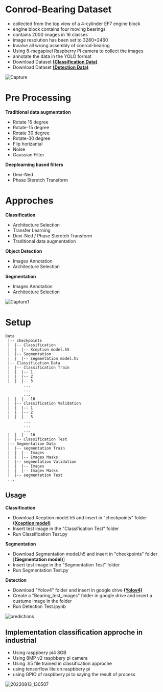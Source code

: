 # Conrod-Bearing Dataset

- collected from the top view of a 4-cylinder EF7 engine block
- engine block contains four moving bearings
- contains 2000 images in 16 classes
- image resolution has been set to 3280×2460
- Invalve all wrong assembly of conrod-bearing
- Using 8-megapixel Raspberry Pi camera to collect the images
- annotate the data in the YOLO format
- Download Dataset [**(Classification Data)**](https://drive.google.com/file/d/1x1fWg54HHkBc4zABBs3n2Szl6izrwr3n/view?usp=sharing)
- Download Dataset [**(Detection Data)**](https://drive.google.com/file/d/13qtMvgaqP61M0iQkpjxUt4VBJAKlkvl8/view?usp=sharing)

![Capture](https://user-images.githubusercontent.com/85845544/197382474-270632ca-1a53-483b-abfa-61344cb1d571.JPG)

# Pre Processing

**Traditional data augmentation**
- Rotate 15 degree
- Rotate-15 degree
- Rotate 30 degree
- Rotate-30 degree
- Flip horizantal
- Noise
- Gaussian Filter

**Deeplearning based filters**
- Dexi-Ned
- Phase Steretch Transform

# Approches

**Classification**
- Architecture Selection
- Transfer Learning
- Dexi-Ned / Phase Steretch Transform
- Traditional data augmentation

**Object Detection**
- Images Annotation
- Architecture Selection

**Segmentation**
- Images Annotation
- Architecture Selection

![Capture1](https://user-images.githubusercontent.com/85845544/197391026-5b557bc0-319d-435d-b1e0-bedb894362fd.PNG)

# Setup
```
Data
 |-- checkpoints
 |  |-- Classification 
 |  |  |-- Xception model.h5
 |  |-- Segmentation 
 |  |  |-- segmentation model.h5
 |-- Classification Data
 |  |-- Classification Train
 |  |  |-- 1
 |  |  |-- 2
 |  |  |-- 3
        ...
        ...
        ...
 |  |  |-- 16
 |  |-- Classification Validation
 |  |  |-- 1
 |  |  |-- 2
 |  |  |-- 3
        ...
        ...
        ...
 |  |  |-- 16
 |  |-- Classification Test
 |-- Segmentation Data
 |  |-- segmentation Train
 |  |  |-- Images
 |  |  |-- Images Masks
 |  |-- segmentation Validation
 |  |  |-- Images
 |  |  |-- Images Masks
 |  |-- segmentation Test
 ...
```
## Usage

**Classification**
- Download Xception model.h5 and insert in "checkpoints" folder [**(Xception model)**](https://drive.google.com/file/d/1pkuIa-d7a8mNGxbwka7QeBu-W3zoBXpZ/view?usp=sharing)
- Insert test image in the "Classification Test" folder
- Run Classification Test.py

**Segmentation**
- Download Segmentation model.h5 and insert in "checkpoints" folder [**(Segmentation model)**]
- Insert test image in the "Segmentation Test" folder
- Run Segmentation Test.py

**Detection**

- Download "Yolov4" folder and insert in google drive [**(Yolov4)**](https://drive.google.com/drive/folders/1EDUZ6yi2qUP65OGfx7cfDpPRSNAvPrPe?usp=sharing)
- Create a "Bearing_test_images" folder in google drive and insert a custume image in the folder
- Run Detection Test.ipynb

![predictions ](https://user-images.githubusercontent.com/85845544/197379493-e1580868-cd68-471b-ba76-e1334bfe0647.jpg)

## Implementation classification approche in industrial

- Using rasppbery pi4 8GB
- Using 8MP v2 raspbbery pi camera
- Using .h5 file trained in classification approche
- using tensorflow lite on raspbbery pi
- using GPIO of raspbbery pi to saying the result of process

![20220813_130507](https://user-images.githubusercontent.com/85845544/197379046-95c4e241-56b0-4b53-8c7b-b8fd0365ac75.jpg)
